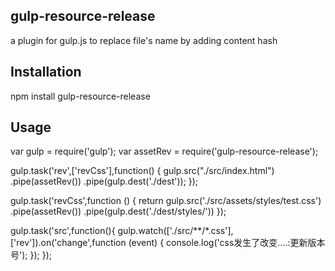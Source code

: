 ## gulp-resource-release

a plugin for gulp.js to replace file's name by adding content hash

## Installation

npm install gulp-resource-release

## Usage

var gulp = require('gulp');
var assetRev = require('gulp-resource-release');

gulp.task('rev',['revCss'],function() {
    gulp.src("./src/index.html")
        .pipe(assetRev())
        .pipe(gulp.dest('./dest'));
});
 
gulp.task('revCss',function () {
    return gulp.src('./src/assets/styles/test.css')
        .pipe(assetRev())
        .pipe(gulp.dest('./dest/styles/'))
});

gulp.task('src',function(){
	gulp.watch(['./src/**/*.css'],['rev']).on('change',function (event) {
		console.log('css发生了改变....:更新版本号');
	});
});




